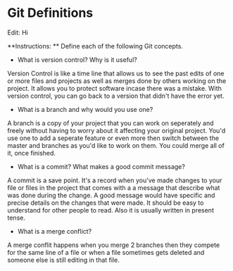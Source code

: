 # Git Definitions

Edit: Hi 

**Instructions: ** Define each of the following Git concepts.

* What is version control?  Why is it useful?

Version Control is like a time line that allows us to see the past edits of one or more files and projects as well as merges done by others working on the project. It allows you to protect software incase there was a mistake. With version control, you can go back to a version that didn't have the error yet.

* What is a branch and why would you use one?

A branch is a copy of your project that you can work on seperately and freely without having to worry about it affecting your original project. You'd use one to add a seperate feature or even more then switch between the master and branches as you'd like to work on them. You could merge all of it, once finished.

* What is a commit? What makes a good commit message?

A commit is a save point. It's a record when you've made changes to your file or files in the project that comes with a a message that describe what was done during the change. A good message would have specific and precise details on the changes that were made. It should be easy to understand for other people to read. Also it is usually written in present tense.

* What is a merge conflict?

A merge conflit happens when you merge 2 branches then they compete for the same line of a file or when a file sometimes gets deleted and someone else is still editing in that file.